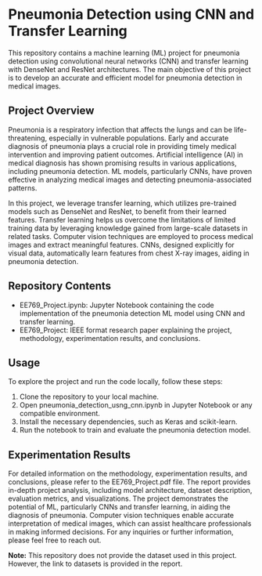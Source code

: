 # Pneumonia Detection using CNN and Transfer Learning
This repository contains a machine learning (ML) project for pneumonia detection using convolutional neural networks (CNN) and transfer learning with DenseNet and ResNet architectures. The main objective of this project is to develop an accurate and efficient model for pneumonia detection in medical images.
## Project Overview
Pneumonia is a respiratory infection that affects the lungs and can be life-threatening, especially in vulnerable populations. Early and accurate diagnosis of pneumonia plays a crucial role in providing timely medical intervention and improving patient outcomes.
Artificial intelligence (AI) in medical diagnosis has shown promising results in various applications, including pneumonia detection. ML models, particularly CNNs, have proven effective in analyzing medical images and detecting pneumonia-associated patterns.

In this project, we leverage transfer learning, which utilizes pre-trained models such as DenseNet and ResNet, to benefit from their learned features. Transfer learning helps us overcome the limitations of limited training data by leveraging knowledge gained from large-scale datasets in related tasks.
Computer vision techniques are employed to process medical images and extract meaningful features. CNNs, designed explicitly for visual data, automatically learn features from chest X-ray images, aiding in pneumonia detection.
## Repository Contents
* EE769_Project.ipynb: Jupyter Notebook containing the code implementation of the pneumonia detection ML model using CNN and transfer learning.
* EE769_Project: IEEE format research paper explaining the project, methodology, experimentation results, and conclusions.
## Usage
To explore the project and run the code locally, follow these steps:
1. Clone the repository to your local machine.
2. Open pneumonia_detection_usng_cnn.ipynb in Jupyter Notebook or any compatible environment.
3. Install the necessary dependencies, such as Keras and scikit-learn.
4. Run the notebook to train and evaluate the pneumonia detection model.
## Experimentation Results
For detailed information on the methodology, experimentation results, and conclusions, please refer to the EE769_Project.pdf file. The report provides in-depth project analysis, including model architecture, dataset description, evaluation metrics, and visualizations.
The project demonstrates the potential of ML, particularly CNNs and transfer learning, in aiding the diagnosis of pneumonia. Computer vision techniques enable accurate interpretation of medical images, which can assist healthcare professionals in making informed decisions.
For any inquiries or further information, please feel free to reach out.

**Note:** This repository does not provide the dataset used in this project. However, the link to datasets is provided in the report.


